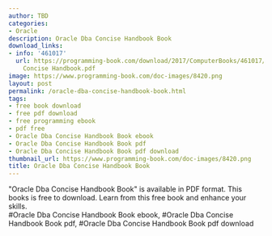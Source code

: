```yaml
---
author: TBD
categories:
- Oracle
description: Oracle Dba Concise Handbook Book
download_links:
- info: '461017'
  url: https://programming-book.com/download/2017/ComputerBooks/461017/Oracle Dba
    Concise Handbook.pdf
image: https://www.programming-book.com/doc-images/8420.png
layout: post
permalink: /oracle-dba-concise-handbook-book.html
tags:
- free book download
- free pdf download
- free programming ebook
- pdf free
- Oracle Dba Concise Handbook Book ebook
- Oracle Dba Concise Handbook Book pdf
- Oracle Dba Concise Handbook Book pdf download
thumbnail_url: https://www.programming-book.com/doc-images/8420.png
title: Oracle Dba Concise Handbook Book
---
```


 
<div class="item-desc text-justify">
  "Oracle Dba Concise Handbook Book" is available in PDF format. This books is free to download. Learn from this free book and enhance your skills.
  <br>
  #Oracle Dba Concise Handbook Book ebook, #Oracle Dba Concise Handbook Book pdf, #Oracle Dba Concise Handbook Book pdf download
</div>